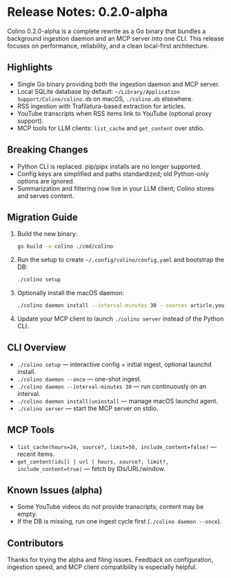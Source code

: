 # Release Notes: 0.2.0-alpha

Colino 0.2.0-alpha is a complete rewrite as a Go binary that bundles a background ingestion daemon and an MCP server into one CLI. This release focuses on performance, reliability, and a clean local-first architecture.

## Highlights
- Single Go binary providing both the ingestion daemon and MCP server.
- Local SQLite database by default: `~/Library/Application Support/Colino/colino.db` on macOS, `./colino.db` elsewhere.
- RSS ingestion with Trafilatura-based extraction for articles.
- YouTube transcripts when RSS items link to YouTube (optional proxy support).
- MCP tools for LLM clients: `list_cache` and `get_content` over stdio.

## Breaking Changes
- Python CLI is replaced. pip/pipx installs are no longer supported.
- Config keys are simplified and paths standardized; old Python-only options are ignored.
- Summarization and filtering now live in your LLM client; Colino stores and serves content.

## Migration Guide
1. Build the new binary:
   ```bash
   go build -o colino ./cmd/colino
   ```
2. Run the setup to create `~/.config/colino/config.yaml` and bootstrap the DB:
   ```bash
   ./colino setup
   ```
3. Optionally install the macOS daemon:
   ```bash
   ./colino daemon install --interval-minutes 30 --sources article,youtube
   ```
4. Update your MCP client to launch `./colino server` instead of the Python CLI.

## CLI Overview
- `./colino setup` — interactive config + initial ingest, optional launchd install.
- `./colino daemon --once` — one-shot ingest.
- `./colino daemon --interval-minutes 30` — run continuously on an interval.
- `./colino daemon install|uninstall` — manage macOS launchd agent.
- `./colino server` — start the MCP server on stdio.

## MCP Tools
- `list_cache(hours=24, source?, limit=50, include_content=false)` — recent items.
- `get_content(ids[] | url | hours, source?, limit?, include_content=true)` — fetch by IDs/URL/window.

## Known Issues (alpha)
- Some YouTube videos do not provide transcripts; content may be empty.
- If the DB is missing, run one ingest cycle first (`./colino daemon --once`).

## Contributors
Thanks for trying the alpha and filing issues. Feedback on configuration, ingestion speed, and MCP client compatibility is especially helpful.
